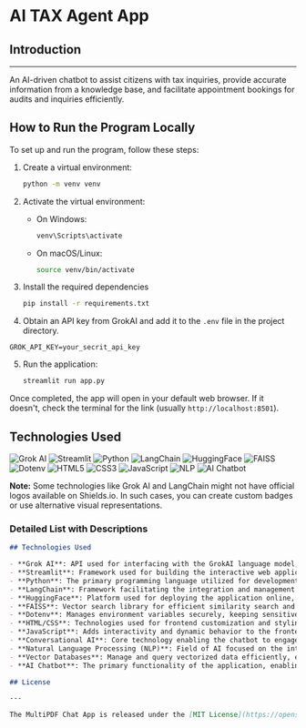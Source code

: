 # AI TAX Agent App

## Introduction

---

An AI-driven chatbot to assist citizens with tax inquiries, provide accurate information from a knowledge base, and facilitate appointment bookings for audits and inquiries efficiently.

## How to Run the Program Locally

To set up and run the program, follow these steps:

1. Create a virtual environment:

   ```bash
   python -m venv venv
   ```

2. Activate the virtual environment:

   - On Windows:
     ```bash
     venv\Scripts\activate
     ```
   - On macOS/Linux:
     ```bash
     source venv/bin/activate
     ```

3. Install the required dependencies
   ```bash
   pip install -r requirements.txt
   ```
4. Obtain an API key from GrokAI and add it to the `.env` file in the project directory.

```commandline
GROK_API_KEY=your_secrit_api_key
```

5. Run the application:
   ```bash
   streamlit run app.py
   ```

Once completed, the app will open in your default web browser. If it doesn't, check the terminal for the link (usually `http://localhost:8501`).

## Technologies Used

![Grok AI](https://img.shields.io/badge/Grok_AI-563D7C?style=for-the-badge&logo=GrokAI&logoColor=white)
![Streamlit](https://img.shields.io/badge/Streamlit-FF4B4B?style=for-the-badge&logo=streamlit&logoColor=white)
![Python](https://img.shields.io/badge/Python-3776AB?style=for-the-badge&logo=python&logoColor=white)
![LangChain](https://img.shields.io/badge/LangChain-000000?style=for-the-badge&logo=langchain&logoColor=white)
![HuggingFace](https://img.shields.io/badge/HuggingFace-F9DC3E?style=for-the-badge&logo=huggingface&logoColor=black)
![FAISS](https://img.shields.io/badge/FAISS-2E3440?style=for-the-badge)
![Dotenv](https://img.shields.io/badge/Dotenv-007ACC?style=for-the-badge&logo=dotenv&logoColor=white)
![HTML5](https://img.shields.io/badge/HTML5-E34F26?style=for-the-badge&logo=html5&logoColor=white)
![CSS3](https://img.shields.io/badge/CSS3-1572B6?style=for-the-badge&logo=css3&logoColor=white)
![JavaScript](https://img.shields.io/badge/JavaScript-F7DF1E?style=for-the-badge&logo=javascript&logoColor=black)
![NLP](https://img.shields.io/badge/NLP-FF5722?style=for-the-badge)
![AI Chatbot](https://img.shields.io/badge/AI_Chatbot-4CAF50?style=for-the-badge)

**Note:** Some technologies like Grok AI and LangChain might not have official logos available on Shields.io. In such cases, you can create custom badges or use alternative visual representations.

### Detailed List with Descriptions

```markdown
## Technologies Used

- **Grok AI**: API used for interfacing with the GrokAI language model, facilitating the generation of conversational responses and enhancing the chatbot's ability to understand and process user queries effectively.
- **Streamlit**: Framework used for building the interactive web application interface.
- **Python**: The primary programming language utilized for development.
- **LangChain**: Framework facilitating the integration and management of language models within the application.
- **HuggingFace**: Platform used for deploying the application online, leveraging Hugging Face’s infrastructure and services.
- **FAISS**: Vector search library for efficient similarity search and indexing of embeddings.
- **Dotenv**: Manages environment variables securely, keeping sensitive information like API keys safe.
- **HTML/CSS**: Technologies used for frontend customization and styling of the web application.
- **JavaScript**: Adds interactivity and dynamic behavior to the frontend components.
- **Conversational AI**: Core technology enabling the chatbot to engage in interactive dialogues based on user input.
- **Natural Language Processing (NLP)**: Field of AI focused on the interaction between computers and human language, underpinning the chatbot's functionality.
- **Vector Databases**: Manage and query vectorized data efficiently, essential for handling embeddings and similarity searches.
- **AI Chatbot**: The primary functionality of the application, enabling interactive conversations based on the content of multiple PDFs.

## License

---

The MultiPDF Chat App is released under the [MIT License](https://opensource.org/licenses/MIT).
```
